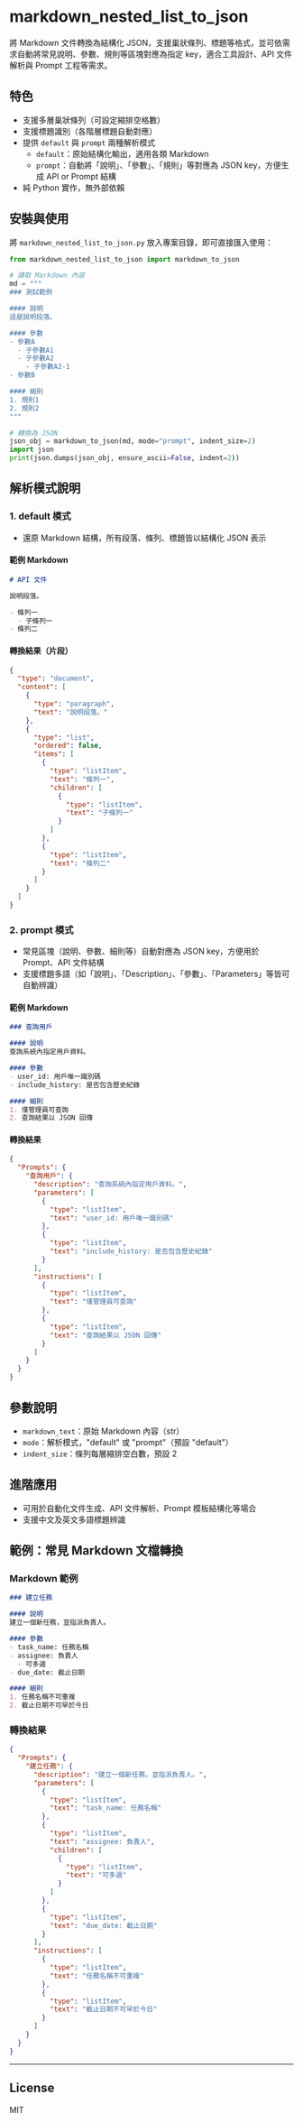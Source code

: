 # markdown_nested_list_to_json

將 Markdown 文件轉換為結構化 JSON，支援巢狀條列、標題等格式，並可依需求自動將常見說明、參數、規則等區塊對應為指定 key，適合工具設計、API 文件解析與 Prompt 工程等需求。

## 特色

- 支援多層巢狀條列（可設定縮排空格數）
- 支援標題識別（各階層標題自動對應）
- 提供 `default` 與 `prompt` 兩種解析模式
    - `default`：原始結構化輸出，適用各類 Markdown
    - `prompt`：自動將「說明」、「參數」、「規則」等對應為 JSON key，方便生成 API or Prompt 結構
- 純 Python 實作，無外部依賴

## 安裝與使用

將 `markdown_nested_list_to_json.py` 放入專案目錄，即可直接匯入使用：

```python
from markdown_nested_list_to_json import markdown_to_json

# 讀取 Markdown 內容
md = """
### 測試範例

#### 說明
這是說明段落。

#### 參數
- 參數A
  - 子參數A1
  - 子參數A2
    - 子參數A2-1
- 參數B

#### 細則
1. 規則1
2. 規則2
"""

# 轉換為 JSON
json_obj = markdown_to_json(md, mode="prompt", indent_size=2)
import json
print(json.dumps(json_obj, ensure_ascii=False, indent=2))
```

## 解析模式說明

### 1. default 模式

- 還原 Markdown 結構，所有段落、條列、標題皆以結構化 JSON 表示

#### 範例 Markdown

```markdown
# API 文件

說明段落。

- 條列一
  - 子條列一
- 條列二
```

#### 轉換結果（片段）

```json
{
  "type": "document",
  "content": [
    {
      "type": "paragraph",
      "text": "說明段落。"
    },
    {
      "type": "list",
      "ordered": false,
      "items": [
        {
          "type": "listItem",
          "text": "條列一",
          "children": [
            {
              "type": "listItem",
              "text": "子條列一"
            }
          ]
        },
        {
          "type": "listItem",
          "text": "條列二"
        }
      ]
    }
  ]
}
```

### 2. prompt 模式

- 常見區塊（說明、參數、細則等）自動對應為 JSON key，方便用於 Prompt、API 文件結構
- 支援標題多語（如「說明」、「Description」、「參數」、「Parameters」等皆可自動辨識）

#### 範例 Markdown

```markdown
### 查詢用戶

#### 說明
查詢系統內指定用戶資料。

#### 參數
- user_id: 用戶唯一識別碼
- include_history: 是否包含歷史紀錄

#### 細則
1. 僅管理員可查詢
2. 查詢結果以 JSON 回傳
```

#### 轉換結果

```json
{
  "Prompts": {
    "查詢用戶": {
      "description": "查詢系統內指定用戶資料。",
      "parameters": [
        {
          "type": "listItem",
          "text": "user_id: 用戶唯一識別碼"
        },
        {
          "type": "listItem",
          "text": "include_history: 是否包含歷史紀錄"
        }
      ],
      "instructions": [
        {
          "type": "listItem",
          "text": "僅管理員可查詢"
        },
        {
          "type": "listItem",
          "text": "查詢結果以 JSON 回傳"
        }
      ]
    }
  }
}
```

## 參數說明

- `markdown_text`：原始 Markdown 內容（str）
- `mode`：解析模式，"default" 或 "prompt"（預設 "default"）
- `indent_size`：條列每層縮排空白數，預設 2

## 進階應用

- 可用於自動化文件生成、API 文件解析、Prompt 模板結構化等場合
- 支援中文及英文多語標題辨識

## 範例：常見 Markdown 文檔轉換

### Markdown 範例

```markdown
### 建立任務

#### 說明
建立一個新任務，並指派負責人。

#### 參數
- task_name: 任務名稱
- assignee: 負責人
  - 可多選
- due_date: 截止日期

#### 細則
1. 任務名稱不可重複
2. 截止日期不可早於今日
```

### 轉換結果

```json
{
  "Prompts": {
    "建立任務": {
      "description": "建立一個新任務，並指派負責人。",
      "parameters": [
        {
          "type": "listItem",
          "text": "task_name: 任務名稱"
        },
        {
          "type": "listItem",
          "text": "assignee: 負責人",
          "children": [
            {
              "type": "listItem",
              "text": "可多選"
            }
          ]
        },
        {
          "type": "listItem",
          "text": "due_date: 截止日期"
        }
      ],
      "instructions": [
        {
          "type": "listItem",
          "text": "任務名稱不可重複"
        },
        {
          "type": "listItem",
          "text": "截止日期不可早於今日"
        }
      ]
    }
  }
}
```

---

## License

MIT
